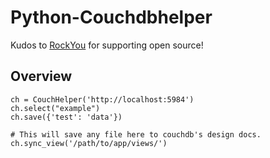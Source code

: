 Python-Couchdbhelper
==============

Kudos to [RockYou](http://www.rockyou.com) for supporting open source!

## Overview

    ch = CouchHelper('http://localhost:5984')
    ch.select("example")
    ch.save({'test': 'data'})

    # This will save any file here to couchdb's design docs.
    ch.sync_view('/path/to/app/views/')


